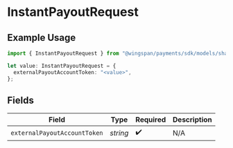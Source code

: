 # InstantPayoutRequest

## Example Usage

```typescript
import { InstantPayoutRequest } from "@wingspan/payments/sdk/models/shared";

let value: InstantPayoutRequest = {
  externalPayoutAccountToken: "<value>",
};
```

## Fields

| Field                        | Type                         | Required                     | Description                  |
| ---------------------------- | ---------------------------- | ---------------------------- | ---------------------------- |
| `externalPayoutAccountToken` | *string*                     | :heavy_check_mark:           | N/A                          |